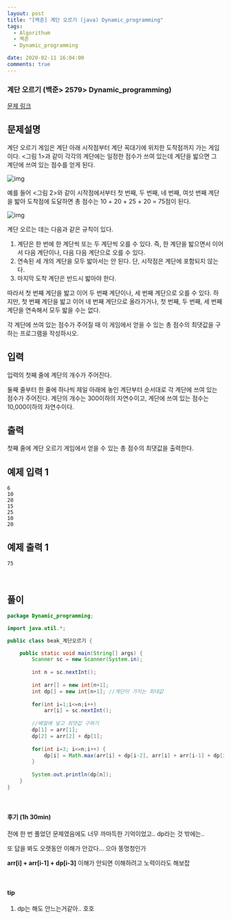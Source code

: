 ```yaml
---
layout: post
title: "[백준] 계단 오르기 (java) Dynamic_programming"
tags:
  - Algorithum
  - 백준
  - Dynamic_programming

date: 2020-02-11 16:04:00
comments: true
---
```




###   계단 오르기 (백준> 2579> Dynamic_programming)

[문제 링크](https://www.acmicpc.net/problem/2579 )

## 문제설명

계단 오르기 게임은 계단 아래 시작점부터 계단 꼭대기에 위치한 도착점까지 가는 게임이다. <그림 1>과 같이 각각의 계단에는 일정한 점수가 쓰여 있는데 계단을 밟으면 그 계단에 쓰여 있는 점수를 얻게 된다.

![img](https://www.acmicpc.net/upload/images/k64or2GOK1vmpEig7Ud.png)

예를 들어 <그림 2>와 같이 시작점에서부터 첫 번째, 두 번째, 네 번째, 여섯 번째 계단을 밟아 도착점에 도달하면 총 점수는 10 + 20 + 25 + 20 = 75점이 된다.

![img](https://www.acmicpc.net/upload/images/f62omMF2kQYD5rDct.png)

계단 오르는 데는 다음과 같은 규칙이 있다.

1. 계단은 한 번에 한 계단씩 또는 두 계단씩 오를 수 있다. 즉, 한 계단을 밟으면서 이어서 다음 계단이나, 다음 다음 계단으로 오를 수 있다.
2. 연속된 세 개의 계단을 모두 밟아서는 안 된다. 단, 시작점은 계단에 포함되지 않는다.
3. 마지막 도착 계단은 반드시 밟아야 한다.

따라서 첫 번째 계단을 밟고 이어 두 번째 계단이나, 세 번째 계단으로 오를 수 있다. 하지만, 첫 번째 계단을 밟고 이어 네 번째 계단으로 올라가거나, 첫 번째, 두 번째, 세 번째 계단을 연속해서 모두 밟을 수는 없다.

각 계단에 쓰여 있는 점수가 주어질 때 이 게임에서 얻을 수 있는 총 점수의 최댓값을 구하는 프로그램을 작성하시오.

## 입력

입력의 첫째 줄에 계단의 개수가 주어진다.

둘째 줄부터 한 줄에 하나씩 제일 아래에 놓인 계단부터 순서대로 각 계단에 쓰여 있는 점수가 주어진다. 계단의 개수는 300이하의 자연수이고, 계단에 쓰여 있는 점수는 10,000이하의 자연수이다.

## 출력

첫째 줄에 계단 오르기 게임에서 얻을 수 있는 총 점수의 최댓값을 출력한다.

## 예제 입력 1

```
6
10
20
15
25
10
20
```

## 예제 출력 1

```
75
```

<br>

## 풀이

```java
package Dynamic_programming;

import java.util.*;

public class beak_계단오르기 {

	public static void main(String[] args) {
		Scanner sc = new Scanner(System.in);
		
		int n = sc.nextInt();
		
		int arr[] = new int[n+1]; 
		int dp[] = new int[n+1]; //계단이 가지는 최대값
		
		for(int i=1;i<=n;i++) 
			arr[i] = sc.nextInt();
		
		//배얼에 넣고 최댓값 구하기
		dp[1] = arr[1];
		dp[2] = arr[2] + dp[1];
		
		for(int i=3; i<=n;i++) {
			dp[i] = Math.max(arr[i] + dp[i-2], arr[i] + arr[i-1] + dp[i-3]);
		}
		
		System.out.println(dp[n]);
	}
}

```

<br>

#### 후기 (1h 30min)

전에 한 번 풀었던 문제였음에도 너무 까마득한 기억이었고.. dp라는 것 밖에는.. <br>

또 답을 봐도 오랫동안 이해가 안갔다... 으아 똥멍청인가 <br>

**arr[i] + arr[i-1] + dp[i-3]** 이해가 안되면 이해하려고 노력이라도 해보잡

<br>

#### tip

1. dp는 해도 안느는거같아.. 호호

<br>